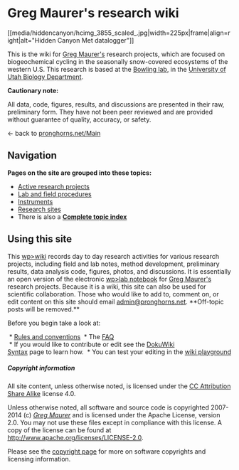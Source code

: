 # Greg Maurer's research wiki

[[media/hiddencanyon/hcimg_3855_scaled_.jpg|width=225px|frame|align=right|alt="Hidden Canyon Met datalogger"]]

This is the wiki for [Greg Maurer's](http://pronghorns.net/about.html)
research projects, which are focused on biogeochemical cycling in the
seasonally snow-covered ecosystems of the western U.S. This research is based
at the [Bowling lab](http://bioweb.biology.utah.edu/bowling/), in the 
[University of Utah Biology Department](http://www.biology.utah.edu).

**Cautionary note:**

All data, code, figures, results, and discussions are presented in their
raw, preliminary form. They have not been peer reviewed and are provided
without guarantee of quality, accuracy, or safety.

<- back to [pronghorns.net/Main](http://pronghorns.net/)

## Navigation

**Pages on the site are grouped into these topics:**

* [Active research projects](topicindex#Active_research_projects)
* [Lab and field procedures](topicindex#Procedures )
* [Instruments](topicindex#Instruments)
* [Research sites](topicindex#Research_sites)
* There is also a **[Complete topic index](topicindex)**

## Using this site

This [wp&gt;wiki](wp>wiki "wikilink") records day to day research
activities for various research projects, including field and lab notes,
method development, preliminary results, data analysis code, figures,
photos, and discussions. It is essentially an open version of the
electronic [wp&gt;lab notebook](wp>lab_notebook "wikilink") for [Greg
Maurer's](http://pronghorns.net/about.html "wikilink") research
projects. Because it is a wiki, this site can also be used for
scientific collaboration. Those who would like to add to, comment on, or
edit content on this site should email <admin@pronghorns.net>.
\*\*Off-topic posts will be removed.\*\*

Before you begin take a look at:

 * [Rules and conventions](wiki:standards "wikilink")
 * The [FAQ](faq "wikilink")
 * If you would like to contribute or edit see the [DokuWiki Syntax](wiki:syntax "wikilink") page to learn how.
 * You can test your editing in the [wiki playground](playground:playground "wikilink")

##### Copyright information

All site content, unless otherwise noted, is licensed under the [CC Attribution Share Alike](http://creativecommons.org/licenses/by-sa/4.0) license
4.0.

Unless otherwise noted, all software and source code is copyrighted
2007-2014 (c) *[Greg Maurer](greg@pronghorns.net)* and is
licensed under the Apache License, version 2.0. You may not use these
files except in compliance with this license. A copy of the license can
be found at <http://www.apache.org/licenses/LICENSE-2.0>.

Please see the [copyright page](wiki/copyright) for more on
software copyrights and licensing information.
